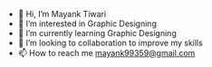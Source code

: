 - 👋 Hi, I’m Mayank Tiwari
- 👀 I’m interested in Graphic Designing
- 🌱 I’m currently learning Graphic Designing 
- 💞️ I’m looking to collaboration to improve my skills 
- 📫 How to reach me mayank99359@gmail.com

<!---
Mayank99359/Mayank99359 is a ✨ special ✨ repository because its `README.md` (this file) appears on your GitHub profile.
You can click the Preview link to take a look at your changes.
--->
